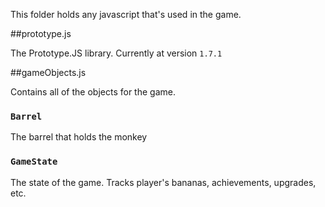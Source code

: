 This folder holds any javascript that's used in the game.

##prototype.js

The Prototype.JS library. Currently at version `1.7.1`

##gameObjects.js

Contains all of the objects for the game.


### `Barrel`
The barrel that holds the monkey

### `GameState`
The state of the game. Tracks player's bananas, achievements, upgrades, etc.

